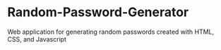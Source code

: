 # Random-Password-Generator
Web application for generating random passwords created with HTML, CSS, and Javascript
